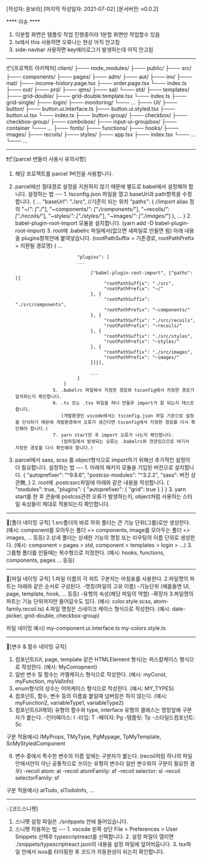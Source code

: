 [작성자: 윤보라]
[마지막 작성일자: 2021-07-02]
[문서버전: v0.0.2]



**** 이슈 ****
1. 이분할 화면은 템플릿 작업 진행중이라 1분할 화면만 작업할수 있음
2. ts에서 this 사용하면 오류나는 현상 아직 안고침
3. side-navbar 사용하면 key에러로그가 발생하는데 아직 안고침



* * *
📦[프로젝트 아키텍처]
client/
├─── node_modules/
├─── public/
├─── src/
     ├─── components/
          ├─── pages/
               ├─── adm/
               ├─── aut/
               ├─── inv/
               ├─── mat/
                    ├─── income-history.page.tsx
                    ├─── order.page.tsx
                    └─── index.ts
               ├─── out/
               ├─── prd/
               ├─── qms/
               ├─── sal/
               └─── std/
          ├─── templates/
               ├─── grid-double/
                    ├─── grid-double.template.tsx
                    └─── index.ts
               ├─── grid-single/
               ├─── login/
               ├─── monitoring/
               └─── ...
          ├─── UI/
               ├─── button/
                    ├─── button.ui.interface.ts
                    ├─── button.ui.styled.tsx
                    ├─── button.ui.tsx
                    └─── index.ts
               ├─── button-group/
               ├─── checkbox/
               ├─── checkbox-group/
               ├─── combobox/
               ├─── input-ui-groupbox/
               ├─── container
               └─── ...
     ├─── fonts/
     ├─── functions/
     ├─── hooks/
     ├─── images/
     ├─── recoils/
     ├─── styles/
     ├─── app.tsx
     ├─── index.tsx
     └─── ...
└─── ...



* * *
❗📦[parcel 번들러 사용시 유의사항]
1. 해당 프로젝트를 parcel 1버전을 사용합니다.

2. parcel에선 절대경로 설정을 지원하지 않기 때문에 별도로 babel에서 설정해야 합니다.
     설정하는 법 --- 1. tsconfig.json 파일을 열고 baseUrl과 path항목을 수정합니다.
                         {
                              ...
                              "baseUrl": "./src", //기준이 되는 위치
                              "paths": { //import alias 정의
                                   "~/*": ["./*"],
                                   "~components/*": ["./components/*"],
                                   "~recoils/*": ["./recoils/*"],
                                   "~styles/*": ["./styles/*"],
                                   "~images/*": ["./images/*"]
                              },
                              ...
                         }
                     2. babel-plugin-root-import 모듈을 설치합니다. (yarn add -D babel-plugin-root-import)
                     3. root에 .babelrc 파일에서(없으면 새파일로 만들면 됨) 아래 내용을 plugins항목안에 붙여넣습니다.
                        (rootPathSuffix = 기존경로, rootPathPrefix = 치환될 경로명)
                         {
                              ...

                              "plugins": [
                              ...

                                   ["babel-plugin-root-import", {"paths":[{
                                        "rootPathSuffix": "./src",
                                        "rootPathPrefix": "~/"
                                   }, {
                                        "rootPathSuffix": "./src/components",
                                        "rootPathPrefix": "~components/"
                                   }, {
                                        "rootPathSuffix": "./src/recoils",
                                        "rootPathPrefix": "~recoils/"
                                   }, {
                                        "rootPathSuffix": "./src/styles",
                                        "rootPathPrefix": "~styles/"
                                   }, {
                                        "rootPathSuffix": "./src/images",
                                        "rootPathPrefix": "~images/"
                                   }]}],

                                   ...
                              ]
                         }
                     5. .babelrc 파일에서 지정한 경로와 tsconfig에서 지정한 경로가 일치하는지 확인합니다.
                     6. .ts 또는 .tsx 파일을 하나 만들후 import가 잘 되는지 테스트 합니다.
                        (개발환경인 vscode에서는 tsconfig.json 파일 기준으로 설정을 인식하기 때문에 개발환경에서 오류가 생긴다면 tsconfig에서 지정한 경로를 다시 확인해야 합니다.)
                     7. yarn start한 후 import 오류가 나는지 확인합니다.
                        (컴파일에서 발생되는 오류는 .babelrc와 연관있으므로 여기서 지정한 경로를 다시 확인해야 합니다.)

3. parcel에서 sass, scss 를 object형식으로 import하기 위해선 추가적인 설정이 더 필요합니다.
     설정하는 법 --- 1. 아래의 패키지 모듈을 기입된 버전으로 설치합니다.
                         {
                              "autoprefixer": "^9.8.6",
                              "postcss-modules": "^3.2.2",
                              "sass": 버전 상관無,
                         }
                     2. root에 .postcssrc파일에 아래와 같은 내용을 작성합니다.
                         {
                              "modules": true,
                              "plugins": {
                                   "autoprefixer": {
                                        "grid": true
                                   }
                              }
                         }
                     3. yarn start를 한 후 콘솔에 postcss관련 오류가 발생하는지, object처럼 사용하는 스타일 속성들이 제대로 적용되는지 확인합니다.




* * *
📂[폴더 네이밍 규칙]
1.src폴더의 바로 하위 폴더는 큰 기능 단위(그룹)로만 생성한다. (예시: component를 모아두는 폴더 => components, image를 모아두는 폴더 => images, ... 등등)
2.상세 폴더는 상세한 기능의 명칭 또는 라우팅의 이름 단위로 생성한다. (예시: component > pages > std,
                                                                            component > templates > login > ...)
3.그룹형 폴더를 만들때는 복수형으로 지정한다. (예시: hooks, functions, components, pages ... 등등)




* * *
📄[파일 네이밍 규칙]
1.파일 이름의 각 파트 구분자는 마침표를 사용한다.
2.파일명의 파트는 아래와 같은 순서로 구성된다.
  -명칭(파일의 고유 이름)
  -기능단위 (예를들면 UI, page, template, hook, ... 등등)
  -유형의 속성(해당 파일의 역할)
  -확장자
3.파일명의 파트는 기능 단위까지만 들어갈수도 있다. (예시: color.style.scss, atom-family.recoil.ts)
4.파일 명칭은 스네이크 케이스 형식으로 작성한다. (예시: date-picker, grid-double, checkbox-group)

파일 네이밍 예시) my-component.ui.interface.ts
                  my-colors.style.ts




* * *
🔧[변수 & 함수 네이밍 규칙]
1. 컴포넌트(UI, page, template 같은 HTMLElement 형식)는 파스칼케이스 형식으로 작성한다. (예시: MyComopnent)
2. 일반 변수 및 함수는 카멜케이스 형식으로 작성한다. (예시: myConst, myFunction, myValInfo)
3. enum형식의 상수는 어퍼케이스 형식으로 작성한다. (예시: MY_TYPES)
4. 컴포넌트, 함수, 변수 등의 이름을 붙일때 넘버링은 하지 않는다. (예시: myFunction2, variableType1, variableType2)
5. 컴포넌트(UI제외) 유형의 함수와 type, interface 유형의 클래스는 명칭앞에 구분자가 붙는다.
  -인터페이스: I
  -타입: T
  -페이지: Pg
  -템플릿: Tp
  -스타일드컴포넌트: Sc

  구분 적용예시) IMyProps, TMyType, PgMypage, TpMyTemplate, ScMyStyledComponent

6. 변수 중에서 특수한 변수의 이름 앞에는 구분자가 붙는다.
   (recoil처럼 하나의 파일 안에서만이 아닌 공통적으로 쓰이는 유형의 변수라 일반 변수와의 구분이 필요한 경우)
  -recoil atom: at
  -recoil atomFamily: af
  -recoil selector: sl
  -recoil selectorFamily: sf

  구분 적용예시) atTodo, slTodoInfo, ...




* * *
💡[코드스니펫]
1. 스니펫 설정 파일은 ./snitppets 안에 들어있습니다.
2. 스니펫 적용하는 법 --- 1. vscode 왼쪽 상단 File > Preferences > User Snippets 선택후 typescriptreact를 선택합니다.
                          2. 설정 파일이 열리면 ./snippets/typescriptreact.json의 내용을 설정 파일에 덮어씌웁니다.
                          3. tsx파일 안에서 isos를 타이핑한 후 코드가 자동완성이 되는지 확인합니다.